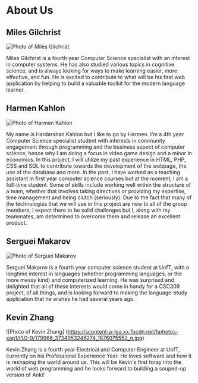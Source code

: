 # About Us

## Miles Gilchrist

![Photo of Miles Gilchrist](http://i.imgur.com/PvNykm0.png)

Miles Gilchrist is a fourth year Computer Science specialist with an interest in computer systems. He has also studied various topics in cognitive science, and is always looking for ways to make learning easier, more effective, and fun. He is excited to contribute to what will be his first web application by helping to build a valuable toolkit for the modern language learner.

## Harmen Kahlon

![Photo of Harmen Kahlon](https://scontent-a.xx.fbcdn.net/hphotos-xpf1/t31.0-8/q71/s720x720/10371273_1490654544504707_2026636102430419098_o.jpg)

My name is Hardarshan Kahlon but I like to go by Harmen. I’m a 4th year Computer Science specialist student with interests in community engagement through programming and the business aspect of computer science, hence why I am doing a focus in video game design and a minor in economics. In this project, I will utilize my past experience in HTML, PHP, CSS and SQL to contribute towards the development of the webpage, the use of the database and more. In the past, I have worked as a teaching assistant in first year computer science courses but at the moment, I am a full-time student. Some of skills include working well within the structure of a team, whether that involves taking directives or providing my expertise, time management and being clutch (seriously). Due to the fact that many of the technologies that we will use in this project are new to all of the group members, I expect there to be solid challenges but I, along with my teammates, am determined to overcome them and release an excellent product.

## Serguei Makarov

![Photo of Serguei Makarov](http://i.imgur.com/ZZcuSVU.jpg)

Serguei Makarov is a fourth year computer science student at UofT, with a longtime interest in languages (whether programming languages, or the more messy kind) and computerized learning. He was surprised and delighted that all of these interests would come in handy for a CSC309 project, of all things, and is looking forward to making the language-study application that he wishes he had several years ago.

## Kevin Zhang

![Photo of Kevin Zhang] (https://scontent-a-lga.xx.fbcdn.net/hphotos-xap1/t1.0-9/179966_3734953246274_1876075552_n.jpg)

Kevin Zhang is a fourth year Electrical and Computer Engineer at UofT, currently on his Professional Experience Year. He loves software and how it is reshaping the world around us. This will be Kevin's first foray into the world of web programming and he looks forward to building a souped-up version of Anki!

